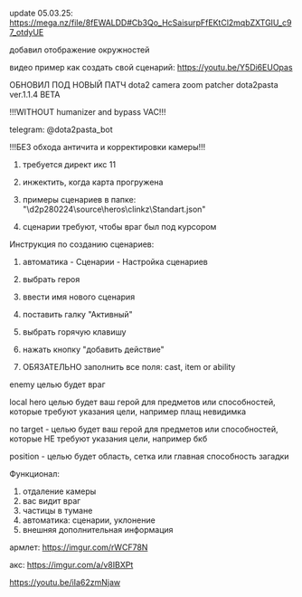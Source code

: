 update 05.03.25: https://mega.nz/file/8fEWALDD#Cb3Qo_HcSaisurpFfEKtCl2mqbZXTGIU_c97_otdyUE

добавил отображение окружностей

видео пример как создать свой сценарий: https://youtu.be/Y5Di6EUOpas

ОБНОВИЛ ПОД НОВЫЙ ПАТЧ
dota2 camera zoom patcher dota2pasta ver.1.1.4 BETA

!!!WITHOUT humanizer and bypass VAC!!!

telegram: @dota2pasta_bot

!!!БЕЗ обхода античита и корректировки камеры!!!

1) требуется директ икс 11

2) инжектить, когда карта прогружена

3) примеры сценариев в папке: "\d2p280224\source\heros\clinkz\Standart.json"

4) сценарии требуют, чтобы враг был под курсором

Инструкция по созданию сценариев:

1) автоматика - Сценарии - Настройка сценариев

2) выбрать героя

3) ввести имя нового сценария

4) поставить галку "Активный"

5) выбрать горячую клавишу

6) нажать кнопку "добавить действие"

7) ОБЯЗАТЕЛЬНО заполнить все поля: cast, item or ability

enemy целью будет враг

local hero целью будет ваш герой для предметов или способностей, которые требуют указания цели, например плащ невидимка

no target - целью будет ваш герой для предметов или способностей, которые НЕ требуют указания цели, например бкб

position - целью будет область, сетка или главная способность загадки 

Функционал:
1) отдаление камеры
2) вас видит враг
3) частицы в тумане
4) автоматика: сценарии, уклонение
5) внешняя дополнительная информация

армлет: https://imgur.com/rWCF78N

акс: https://imgur.com/a/v8IBXPt

https://youtu.be/iIa62zmNjaw



